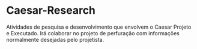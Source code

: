 # Caesar-Research
Atividades de pesquisa e desenvolvimento que envolvem o Caesar Projeto e Executado. Irá colaborar no projeto de perfuração com informações normalmente desejadas pelo projetista.
